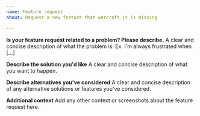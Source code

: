 ```yaml
---
name: Feature request
about: Request a new feature that warcraft.js is missing

---
```


<!--
If you need help with warcraft.js installation or usage, please go to the warcraft.js Discord server instead:
  https://discord.gg/P5aGjQC
This issue tracker is only for bug reports and enhancement suggestions. You won't receive any basic help here.
-->

**Is your feature request related to a problem? Please describe.**
A clear and concise description of what the problem is. Ex. I'm always frustrated when [...]

**Describe the solution you'd like**
A clear and concise description of what you want to happen.

**Describe alternatives you've considered**
A clear and concise description of any alternative solutions or features you've considered.

**Additional context**
Add any other context or screenshots about the feature request here.
